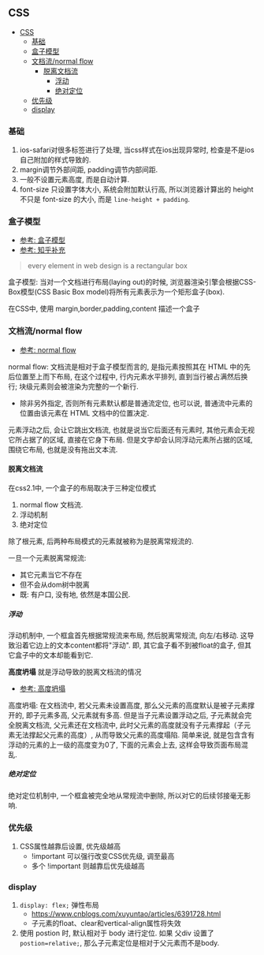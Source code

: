## CSS
<!-- TOC -->

- [CSS](#css)
    - [基础](#基础)
    - [盒子模型](#盒子模型)
    - [文档流/normal flow](#文档流normal-flow)
        - [脱离文档流](#脱离文档流)
            - [浮动](#浮动)
            - [绝对定位](#绝对定位)
    - [优先级](#优先级)
    - [display](#display)

<!-- /TOC -->

### 基础
1. ios-safari对很多标签进行了处理, 当css样式在ios出现异常时, 检查是不是ios自己附加的样式导致的.
1. margin调节外部间距, padding调节内部间距.
2. 一般不设置元素高度, 而是自动计算.
3. font-size 只设置字体大小, 系统会附加默认行高, 所以浏览器计算出的 height 不只是 font-size 的大小, 而是 `line-height + padding`. 
### 盒子模型
- [参考: 盒子模型](https://developer.mozilla.org/zh-CN/docs/Web/CSS/CSS_Box_Model/Introduction_to_the_CSS_box_model)
- [参考: 知乎补充](https://zhuanlan.zhihu.com/p/24778275)
> every element in web design is a rectangular box

盒子模型: 当对一个文档进行布局(laying out)的时候, 浏览器渲染引擎会根据CSS-Box模型(CSS Basic Box model)将所有元素表示为一个矩形盒子(box).

在CSS中, 使用 margin,border,padding,content 描述一个盒子

### 文档流/normal flow
- [参考: normal flow](https://tink.gitbooks.io/fe-collections/content/ch03-css/normal-flow.html)

normal flow: 文档流是相对于盒子模型而言的, 是指元素按照其在 HTML 中的先后位置至上而下布局, 在这个过程中, 行内元素水平排列, 直到当行被占满然后换行; 块级元素则会被渲染为完整的一个新行.
- 除非另外指定, 否则所有元素默认都是普通流定位, 也可以说, 普通流中元素的位置由该元素在 HTML 文档中的位置决定.

元素浮动之后, 会让它跳出文档流, 也就是说当它后面还有元素时, 其他元素会无视它所占据了的区域, 直接在它身下布局. 但是文字却会认同浮动元素所占据的区域, 围绕它布局, 也就是没有拖出文本流.

#### 脱离文档流
在css2.1中, 一个盒子的布局取决于三种定位模式
1. normal flow 文档流.
2. 浮动机制
3. 绝对定位

除了根元素, 后两种布局模式的元素就被称为是脱离常规流的.

一旦一个元素脱离常规流:
- 其它元素当它不存在
- 但不会从dom树中脱离
- 既: 有户口, 没有地, 依然是本国公民.

##### 浮动
浮动机制中, 一个框盒首先根据常规流来布局, 然后脱离常规流, 向左/右移动. 这导致沿着它边上的文本content都将"浮动". 即, 其它盒子看不到被float的盒子, 但其它盒子中的文本却能看到它.

**高度坍塌** 就是浮动导致的脱离文档流的情况
- [参考: 高度坍塌](https://www.jianshu.com/p/f09f40591d97)

高度坍塌: 在文档流中, 若父元素未设置高度, 那么父元素的高度默认是被子元素撑开的, 即子元素多高, 父元素就有多高. 但是当子元素设置浮动之后, 子元素就会完全脱离文档流, 父元素还在文档流中, 此时父元素的高度就没有子元素撑起（子元素无法撑起父元素的高度）, 从而导致父元素的高度塌陷. 简单来说, 就是包含含有浮动的元素的上一级的高度变为0了, 下面的元素会上去, 这样会导致页面布局混乱.

##### 绝对定位
绝对定位机制中, 一个框盒被完全地从常规流中删除, 所以对它的后续邻接毫无影响.

### 优先级
1. CSS属性越靠后设置, 优先级越高
    - !important 可以强行改变CSS优先级, 调至最高
    - 多个 !important 则越靠后优先级越高

### display
1. `display: flex;` 弹性布局
    - https://www.cnblogs.com/xuyuntao/articles/6391728.html
    - 子元素的float、clear和vertical-align属性将失效
2. 使用 postion 时, 默认相对于 body 进行定位. 如果 父div 设置了 `postion=relative;`, 那么子元素定位是相对于父元素而不是body.